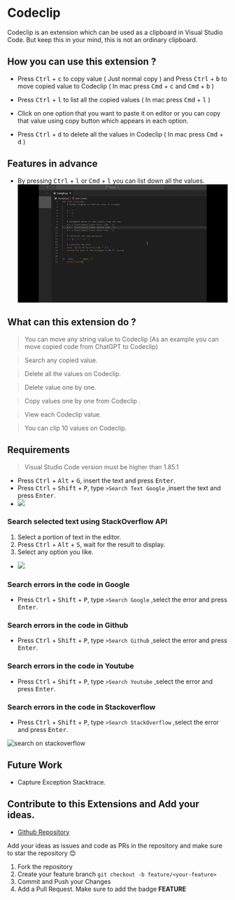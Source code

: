# Codeclip

Codeclip is an extension which can be used as a clipboard in Visual Studio Code. But keep this in your mind, this is not an ordinary clipboard.

## How you can use this extension ?

- Press <kbd>Ctrl</kbd> + <kbd>c</kbd> to copy value ( Just normal copy ) and Press <kbd>Ctrl</kbd> + <kbd>b</kbd> to move copied value to Codeclip ( In mac press <kbd>Cmd</kbd> + <kbd>c</kbd> and <kbd>Cmd</kbd> + <kbd>b</kbd> )

- Press <kbd>Ctrl</kbd> + <kbd>l</kbd> to list all the copied values ( In mac press <kbd>Cmd</kbd> + <kbd>l</kbd> )

- Click on one option that you want to paste it on editor or you can copy that value using copy button which appears in each option.

- Press <kbd>Ctrl</kbd> + <kbd>d</kbd> to delete all the values in Codeclip ( In mac press <kbd>Cmd</kbd> + <kbd>d</kbd> )


## Features in advance

- By pressing <kbd>Ctrl</kbd> + <kbd>l</kbd> or <kbd>Cmd</kbd> + <kbd>l</kbd> you can list down all the values.
![Relative Image](images/readme_images/CTRL+L.gif)

## What can this extension do ?

> You can move any string value to Codeclip (As an example you can move copied code from ChatGPT to Codeclip)

> Search any copied value.

> Delete all the values on Codeclip.

> Delete value one by one.

> Copy values one by one from Codeclip .

> View each Codeclip value.

> You can clip 10 values on Codeclip.


## Requirements

> Visual Studio Code version must be higher than 1.85.1








- Press <kbd>Ctrl</kbd> + <kbd>Alt</kbd> + <kbd>G</kbd>, insert the text and press <kbd>Enter</kbd>.
- Press <kbd>Ctrl</kbd> + <kbd>Shift</kbd> + <kbd>P</kbd>, type `>Search Text Google` ,insert the text and press <kbd>Enter</kbd>.
- <img src="https://github.com/gihanrcg/error-help/blob/main/images/changelog/0.0.5/googleSearch.PNG?raw=true" width="800" />



### Search selected text using StackOverflow API
1. Select a portion of text in the editor.
2. Press <kbd>Ctrl</kbd> + <kbd>Alt</kbd> + <kbd>S</kbd>, wait for the result to display.
3. Select any option you like.
- <img src="https://github.com/gihanrcg/error-help/blob/main/images/changelog/0.0.5/stack.png?raw=true" width="500" />


### Search errors in the code in Google
- Press <kbd>Ctrl</kbd> + <kbd>Shift</kbd> + <kbd>P</kbd>, type `>Search Google` ,select the error and press <kbd>Enter</kbd>.

### Search errors in the code in Github
- Press <kbd>Ctrl</kbd> + <kbd>Shift</kbd> + <kbd>P</kbd>, type `>Search Github` ,select the error and press <kbd>Enter</kbd>.

### Search errors in the code in Youtube
- Press <kbd>Ctrl</kbd> + <kbd>Shift</kbd> + <kbd>P</kbd>, type `>Search Youtube` ,select the error and press <kbd>Enter</kbd>.

### Search errors in the code in Stackoverflow
- Press <kbd>Ctrl</kbd> + <kbd>Shift</kbd> + <kbd>P</kbd>, type `>Search StackOverflow` ,select the error and press <kbd>Enter</kbd>.


![search on stackoverflow](images/changelog/0.0.1.gif)


## Future Work
- Capture Exception Stacktrace.

## Contribute to this Extensions and Add your ideas.

- [Github Repository](https://github.com/gihanrcg/error-help)

Add your ideas as issues and code as PRs in the repository and make sure to star the repository 😊

1. Fork the repository
2. Create your feature branch `git checkout -b feature/<your-feature>`
3. Commit and Push your Changes
4. Add a Pull Request. Make sure to add the badge **FEATURE**
